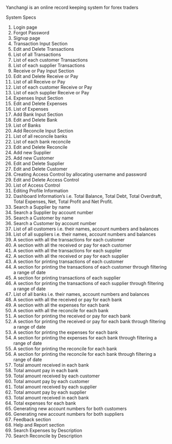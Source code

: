 Yanchangi is an online record keeping system for forex traders

System Specs

1.	Login page
2.	Forgot Password
3.	Signup page
4.	Transaction Input Section
5.	Edit and Delete Transactions
6.	List of all Transactions
7.	List of each customer Transactions
8.	List of each supplier Transactions
9.	Receive or Pay Input Section
10.	Edit and Delete Receive or Pay
11.	List of all Receive or Pay
12.	List of each customer Receive or Pay
13.	List of each supplier Receive or Pay
14.	Expenses Input Section
15.	Edit and Delete Expenses
16.	List of Expenses
17.	Add Bank Input Section
18.	Edit and Delete Bank
19.	List of Banks
20.	Add Reconcile Input Section
21.	List of all reconcile banks
22.	List of each bank reconcile
23.	Edit and Delete Reconcile
24.	Add new Supplier
25.	Add new Customer
26.	Edit and Delete Supplier
27.	Edit and Delete Customer
28.	Creating Access Control by allocating username and password
29.	Edit and Delete Access Control
30.	List of Access Control
31.	Editing Profile Information
32.	Dashboard Information’s i.e. Total Balance, Total Debt, Total Overdraft, Total Expenses, Net, Total Profit and Net Profit.
33.	Search a Supplier by name
34.	Search a Supplier by account number
35.	Search a Customer by name
36.	Search a Customer by account number
37.	List of all customers i.e. their names, account numbers and balances
38.	List of all suppliers i.e. their names, account numbers and balances
39.	A section with all the transactions for each customer
40.	A section with all the received or pay for each customer
41.	A section with all the transactions for each supplier
42.	A section with all the received or pay for each supplier
43.	A section for printing transactions of each customer
44.	A section for printing the transactions of each customer through filtering a range of date
45.	A section for printing transactions of each supplier
46.	A section for printing the transactions of each supplier through filtering a range of date
47.	List of all banks i.e. their names, account numbers and balances
48.	A section with all the received or pay for each bank
49.	A section with all the expenses for each bank
50.	A section with all the reconcile for each bank
51.	A section for printing the received or pay for each bank
52.	A section for printing the received or pay for each bank through filtering a range of date
53.	A section for printing the expenses for each bank
54.	A section for printing the expenses for each bank through filtering a range of date
55.	A section for printing the reconcile for each bank
56.	A section for printing the reconcile for each bank through filtering a range of date
57.	Total amount received in each bank
58.	Total amount pay in each bank
59.	Total amount received by each customer
60.	Total amount pay by each customer
61.	Total amount received by each supplier
62.	Total amount pay by each supplier
63.	Total amount received in each bank
64.	Total expenses for each bank
65.	Generating new account numbers for both customers
66.	Generating new account numbers for both suppliers
67.	Feedback section
68.	Help and Report section
69.	Search Expenses by Description
70.	Search Reconcile by Description
